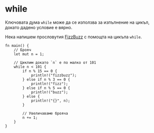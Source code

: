 # while

Ключовата дума `while` може да се използва за изпълнение на цикъл, докато дадено условие е вярно.

Нека напишем прословутия [FizzBuzz][fizzbuzz] с помощта на цикъла `while`.

```rust,editable
fn main() {
    // Брояч
    let mut n = 1;

    // Циклим докато `n` е по малко от 101
    while n < 101 {
        if n % 15 == 0 {
            println!("fizzbuzz");
        } else if n % 3 == 0 {
            println!("fizz");
        } else if n % 5 == 0 {
            println!("buzz");
        } else {
            println!("{}", n);
        }

        // Увеличаваме брояча
        n += 1;
    }
}
```

[fizzbuzz]: https://en.wikipedia.org/wiki/Fizz_buzz
